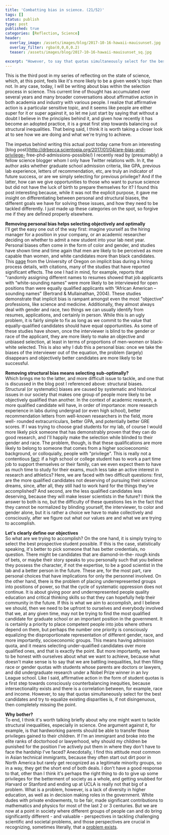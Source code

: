```yaml
---
title: 'Combatting bias in science. (21/52)'
tags: []
status: publish
type: post
published: true
categories: [Reflection, Science]
header:
  overlay_image: /assets/images/blog/2017-10-16-hawaii-mauisunset.jpg
  overlay_filter: rgba(0,0,0,0.2)
  teaser: /assets/images/blog/2017-10-16-hawaii-mauisunset_sq.jpg

excerpt: "However, to say that quotas simultaneously select for the best candidates and try to equalize existing disparities is, if not disingenuous, then completely missing the point."
---
```

This is the third post in my series of reflecting on the state of science,
which, at this point, feels like it's more likely to be a given week's topic
than not. In any case, today, I will be writing about bias within the
selection process in science. This current line of thought has accumulated
over several years and many broader conversations about affirmative action in
both academia and industry with various people. I realize that affirmative
action is a particular sensitive topic, and it seems like people are either
super for it or super against it, so let me just start by saying that without
a doubt I believe in the principles behind it, and given how recently it has
become an adopted practice, it is a great first step towards balancing out
structural inequalities. That being said, I think it is worth taking a closer
look at to see how we are doing and what we're trying to achieve.

The impetus behind writing this actual post today came from an interesting
[blog post](http://drbecca.scientopia.org/2017/01/04/are-bias-and-privilege-
free-phd-admissions-possible/) I recently read by (presumably) a fellow
science blogger whom I only have Twitter relations with. In it, the author
asks whether graduate school admission criteria, like GPA, previous lab
experience, letters of recommendation, etc, are truly an indicator of future
success, or are we simply selecting for previous privilege? And if the latter,
how can we give opportunities to those who want to pursue science but did not
have the luck of birth to prepare themselves for it? I found this post
interesting because, while it was not the explicit purpose, it gave me insight
on differentiating between personal and structural biases, the different goals
we have for solving these issues, and how they need to be tackled differently.
I just made up these categories on the spot, so forgive me if they are defined
properly elsewhere.

**Removing personal bias helps selecting objectively and optimally**  
I'll get the easy one out of the way first: imagine yourself as the hiring
manager for a position in your company, or an academic researcher deciding on
whether to admit a new student into your lab next year. Personal biases often
come in the form of color and gender, and studies have shown time and time
again that men are likely to be perceived as more capable than women, and
white candidates more than black candidates. This
[page](https://facultyhiring.uoregon.edu/special-concerns/) from the
University of Oregon on implicit bias during a hiring process details, with
citations, many of the studies that have reported significant effects. The one
I had in mind, for example, reports that "randomly assigning different names
to resumes showed that job applicants with “white-sounding names” were more
likely to be interviewed for open positions than were equally qualified
applicants with “African American –sounding names” (Bertrand & Mullainathan,
2004). These studies demonstrate that implicit bias is rampant amongst even
the most "objective" professions, like science and medicine. Additionally,
they almost always deal with gender and race, two things we can usually
identify from resumes, applications, and certainly in person. While this is an
ugly problem, it is fairly simple to fix as long as we commit to the value
that equally-qualified candidates should have equal opportunities. As some of
these studies have shown, once the interviewer is blind to the gender or race
of the applicant, they are more likely to make an objective and unbiased
selection, at least in terms of proportions of men-women or black-white
selected. This is also why I dub this a personal bias: once we take the biases
of the interviewer out of the equation, the problem (largely) disappears and
objectively better candidates are more likely to be successful.

**Removing structural bias means selecting sub-optimally?**  
Which brings me to the latter, and more difficult issue to tackle, and one
that is discussed in the blog post I referenced above: structural biases.
Structural (or systematic) biases are caused by systematic and historical
issues in our society that makes one group of people more likely to be
objectively qualified than another. In the context of academic research, a
more qualified candidate will have, in order of importance: more research
experience in labs during undergrad (or even high school), better
recommendation letters from well-known researchers in the field, more well-
rounded extracurriculars, better GPA, and potentially better GRE scores. If I
was trying to choose grad students for my lab, of course I would more likely
pick someone that has demonstrably proven that they can do good research, and
I'll happily make the selection while blinded to their gender and race. The
problem, though, is that these qualifications are more likely to belong to
someone that comes from a higher socioeconomic background, or colloquially,
people with "privilege". This is really not a contentious
[fact](http://www.nature.com/news/is-science-only-for-the-rich-1.20650): if a
high school or college student has to work a part time job to support
themselves or their family, can we even expect them to have as much time to
study for their exams, much less take an active interest in research and
athletics? Here, we are faced with two difficult questions: first, are the
more qualified candidates not deserving of pursuing their science dreams,
since, after all, they still had to work hard for the things they've
accomplished? And second, are the less qualified candidates less deserving,
because they will make lesser scientists in the future? I think the answer to
both is no, but the difficulty of these questions lies in the fact that they
cannot be normalized by blinding yourself, the interviewer, to color and
gender alone, but it is rather a choice we have to make collectively and
consciously, after we figure out what our values are and what we are trying to
accomplish.

**Let's clearly define our objectives**  
So what are we trying to accomplish? On the one hand, it is simply trying to
select the best prospective student possible. If this is the case,
statistically speaking, it's better to pick someone that has better
credentials, no question. There might be candidates that are diamond-in-the-
rough kinds of bets, or maybe their story speaks to you personally such that
you believe they possess the character, if not the expertise, to be a good
scientist in the lab and a better person in the future. These are, for the
most part, rare personal choices that have implications for only the personnel
involved. On the other hand, there is the problem of placing underrepresented
groups into positions of power, so that the cycle of systematic oppression
does not continue. It is about giving poor and underrepresented people quality
education and critical thinking skills so that they can hopefully help their
community in the future. If this is what we aim to accomplish, and I believe
we should, then we need to be upfront to ourselves and everybody involved that
we, at any given time, may not be trying to find the most qualified candidate
for graduate school or an important position in the government. It is
certainly a priority to place competent people into jobs where others depend
on them, but perhaps the number one priority is consciously equalizing the
disproportionate representation of different gender, race, and more
importantly, socioeconomic groups. This means having admission quota, and it
means selecting under-qualified candidates over more qualified ones, and that
is exactly the point. But more importantly, we have to be honest with
ourselves about what we want to achieve, because what doesn't make sense is to
say that we are battling inequalities, but then filling race or gender quotas
with students whose parents are doctors or lawyers, and did undergraduate
research under a Nobel Prize winner in an Ivy League school. Like I said,
affirmative action in the form of student quotas is a first step towards
consciously counterbalancing inequities, because intersectionality exists and
there is a correlation between, for example, race and income. However, to say
that quotas simultaneously select for the best candidates and try to equalize
existing disparities is, if not disingenuous, then completely missing the
point.

**Why bother?**  
To end, I think it's worth talking briefly about why one might want to tackle
structural inequalities, especially in science. One argument against it, for
example, is that hardworking parents should be able to transfer those
privileges gained to their children. If I'm an immigrant and broke into the
elite ranks of doctorhood or lawyerhood, why should my children be punished
for the position I've actively put them in where they don't have to face the
hardship I've faced? Anecdotally, I find this attitude most common in Asian
technical immigrants, because they often start out dirt poor in North America
but rarely get recognized as a legitimate minority groups, so in a way, they
get the short end of both deals. I don't have a good response to that, other
than I think it's perhaps the right thing to do to give up some privileges for
the betterment of society as a whole, and getting snubbed for Harvard or
Stanford and ending up at UCLA is really not that big of a problem. What is a
problem, however, is a lack of diversity in higher education, as well as in
decision making roles in the government. White dudes with private endowments,
to be fair, made significant contributions to mathematics and physics for most
of the last 2 or 3 centuries. But we are now at a point in society where
different groups of people can and do bring significantly different - and
valuable - perspectives in tackling challenging scientific and societal
problems, and those perspectives are crucial in recognizing, sometimes
literally, that a [problem
exists](https://www.ted.com/talks/joy_buolamwini_how_i_m_fighting_bias_in_algorithms#t-210362).
